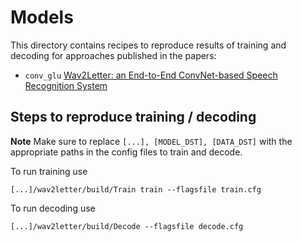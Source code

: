# Models

This directory contains recipes to reproduce results of training and decoding for approaches published in the papers:
- `conv_glu` [Wav2Letter: an End-to-End ConvNet-based Speech Recognition System](https://arxiv.org/pdf/1609.03193.pdf)

## Steps to reproduce training / decoding

**Note** Make sure to replace `[...], [MODEL_DST], [DATA_DST]` with the appropriate paths in the config files to train and decode.

To run training use
```
[...]/wav2letter/build/Train train --flagsfile train.cfg
```

To run decoding use
```
[...]/wav2letter/build/Decode --flagsfile decode.cfg
```
